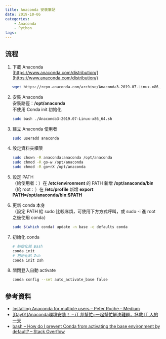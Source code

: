 ```yaml
---
title: Anaconda 安裝筆記
date: 2019-10-06
categories:
    - Anaconda
    - Python
tags:
---
```


## 流程

1. 下載 Anaconda  
[https://www.anaconda.com/distribution/](https://www.anaconda.com/distribution/)
    ```bash
    wget https://repo.anaconda.com/archive/Anaconda3-2019.07-Linux-x86_64.sh
    ```

2. 安裝 Anaconda  
安裝路徑：**/opt/anaconda**  
不使用 Conda init 初始化
    ```bash
    sudo bash ./Anaconda3-2019.07-Linux-x86_64.sh
    ```

3. 建立 Anaconda 使用者
    ```bash
    sudo useradd anaconda
    ```

4. 設定資料夾權限
    ```bash
    sudo chown -R anaconda:anaconda /opt/anaconda
    sudo chmod -R go-w /opt/anaconda
    sudo chmod -R go+rX /opt/anaconda
    ```

5. 設定 PATH  
（給使用者：）在 **/etc/environment** 的 PATH 新增 **/opt/anaconda/bin**  
（給 root：）在 **/etc/profile** 新增 **export PATH=/opt/anaconda/bin:$PATH**

6. 更新 conda 本身  
（設定 PATH 給 sudo 比較麻煩，可使用下方方式呼叫，或 sudo -i 進 root 之後使用 conda）
    ```bash
    sudo $(which conda) update -n base -c defaults conda
    ```

7. 初始化 conda
    ```bash
    # 初始化給 Bash
    conda init
    # 初始化給 Zsh
    conda init zsh
    ```

8. 關閉登入自動 activate
    ```bash
    conda config --set auto_activate_base false
    ```

## 參考資料
- [Installing Anaconda for multiple users – Peter Roche – Medium](https://medium.com/@pjptech/installing-anaconda-for-multiple-users-650b2a6666c6)
- [[Day01]Anaconda環境安裝！ – iT 邦幫忙::一起幫忙解決難題，拯救 IT 人的一天](https://ithelp.ithome.com.tw/articles/10192460)
- [bash – How do I prevent Conda from activating the base environment by default? – Stack Overflow](https://stackoverflow.com/questions/54429210/how-do-i-prevent-conda-from-activating-the-base-environment-by-default)
